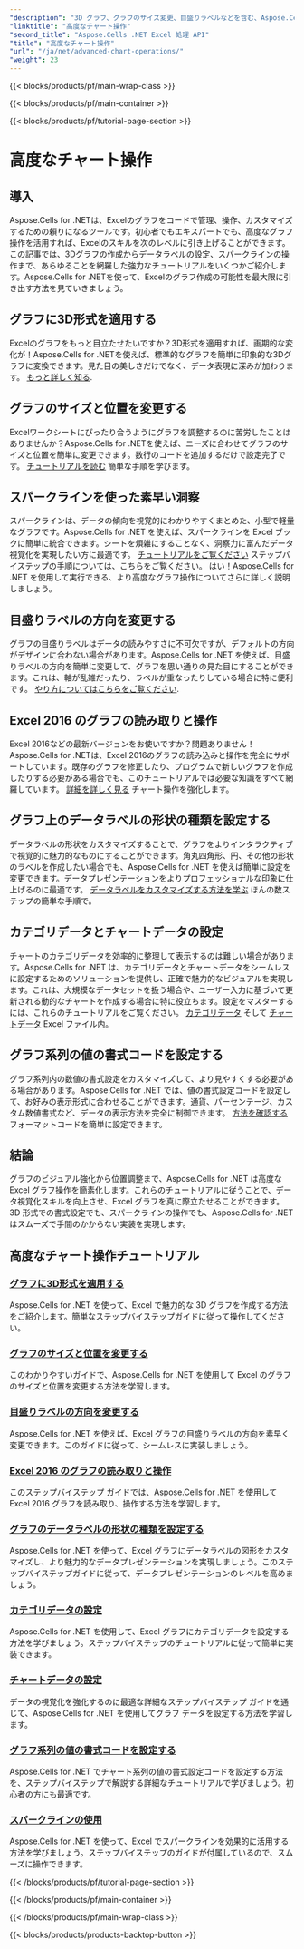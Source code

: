 ```yaml
---
"description": "3D グラフ、グラフのサイズ変更、目盛りラベルなどを含む、Aspose.Cells for .NET の高度なグラフ操作チュートリアルを、わかりやすいガイドとともにご覧ください。"
"linktitle": "高度なチャート操作"
"second_title": "Aspose.Cells .NET Excel 処理 API"
"title": "高度なチャート操作"
"url": "/ja/net/advanced-chart-operations/"
"weight": 23
---
```


{{< blocks/products/pf/main-wrap-class >}}

{{< blocks/products/pf/main-container >}}

{{< blocks/products/pf/tutorial-page-section >}}

# 高度なチャート操作

## 導入

Aspose.Cells for .NETは、Excelのグラフをコードで管理、操作、カスタマイズするための頼りになるツールです。初心者でもエキスパートでも、高度なグラフ操作を活用すれば、Excelのスキルを次のレベルに引き上げることができます。この記事では、3Dグラフの作成からデータラベルの設定、スパークラインの操作まで、あらゆることを網羅した強力なチュートリアルをいくつかご紹介します。Aspose.Cells for .NETを使って、Excelのグラフ作成の可能性を最大限に引き出す方法を見ていきましょう。

## グラフに3D形式を適用する

Excelのグラフをもっと目立たせたいですか？3D形式を適用すれば、画期的な変化が！Aspose.Cells for .NETを使えば、標準的なグラフを簡単に印象的な3Dグラフに変換できます。見た目の美しさだけでなく、データ表現に深みが加わります。 [もっと詳しく知る](./apply-3d-format-to-chart/).

## グラフのサイズと位置を変更する

Excelワークシートにぴったり合うようにグラフを調整するのに苦労したことはありませんか？Aspose.Cells for .NETを使えば、ニーズに合わせてグラフのサイズと位置を簡単に変更できます。数行のコードを追加するだけで設定完了です。 [チュートリアルを読む](./change-chart-size-and-position/) 簡単な手順を学びます。

## スパークラインを使った素早い洞察

スパークラインは、データの傾向を視覚的にわかりやすくまとめた、小型で軽量なグラフです。Aspose.Cells for .NET を使えば、スパークラインを Excel ブックに簡単に統合できます。シートを煩雑にすることなく、洞察力に富んだデータ視覚化を実現したい方に最適です。 [チュートリアルをご覧ください](./using-sparklines/) ステップバイステップの手順については、こちらをご覧ください。
はい！Aspose.Cells for .NET を使用して実行できる、より高度なグラフ操作についてさらに詳しく説明しましょう。

## 目盛りラベルの方向を変更する

グラフの目盛りラベルはデータの読みやすさに不可欠ですが、デフォルトの方向がデザインに合わない場合があります。Aspose.Cells for .NET を使えば、目盛りラベルの方向を簡単に変更して、グラフを思い通りの見た目にすることができます。これは、軸が乱雑だったり、ラベルが重なったりしている場合に特に便利です。 [やり方についてはこちらをご覧ください](./change-tick-label-direction/).

## Excel 2016 のグラフの読み取りと操作

Excel 2016などの最新バージョンをお使いですか？問題ありません！Aspose.Cells for .NETは、Excel 2016のグラフの読み込みと操作を完全にサポートしています。既存のグラフを修正したり、プログラムで新しいグラフを作成したりする必要がある場合でも、このチュートリアルでは必要な知識をすべて網羅しています。 [詳細を詳しく見る](./read-and-manipulate-excel-2016-charts/) チャート操作を強化します。

## グラフ上のデータラベルの形状の種類を設定する

データラベルの形状をカスタマイズすることで、グラフをよりインタラクティブで視覚的に魅力的なものにすることができます。角丸四角形、円、その他の形状のラベルを作成したい場合でも、Aspose.Cells for .NET を使えば簡単に設定を変更できます。データプレゼンテーションをよりプロフェッショナルな印象に仕上げるのに最適です。 [データラベルをカスタマイズする方法を学ぶ](./set-shape-type-of-data-labels-of-chart/) ほんの数ステップの簡単な手順で。

## カテゴリデータとチャートデータの設定

チャートのカテゴリデータを効率的に整理して表示するのは難しい場合があります。Aspose.Cells for .NET は、カテゴリデータとチャートデータをシームレスに設定するためのソリューションを提供し、正確で魅力的なビジュアルを実現します。これは、大規模なデータセットを扱う場合や、ユーザー入力に基づいて更新される動的なチャートを作成する場合に特に役立ちます。設定をマスターするには、これらのチュートリアルをご覧ください。 [カテゴリデータ](./setting-category-data/) そして [チャートデータ](./setting-chart-data/) Excel ファイル内。

## グラフ系列の値の書式コードを設定する

グラフ系列内の数値の書式設定をカスタマイズして、より見やすくする必要がある場合があります。Aspose.Cells for .NET では、値の書式設定コードを設定して、お好みの表示形式に合わせることができます。通貨、パーセンテージ、カスタム数値書式など、データの表示方法を完全に制御できます。 [方法を確認する](./set-values-format-code-of-chart-series/) フォーマットコードを簡単に設定できます。

## 結論

グラフのビジュアル強化から位置調整まで、Aspose.Cells for .NET は高度な Excel グラフ操作を簡素化します。これらのチュートリアルに従うことで、データ視覚化スキルを向上させ、Excel グラフを真に際立たせることができます。3D 形式での書式設定でも、スパークラインの操作でも、Aspose.Cells for .NET はスムーズで手間のかからない実装を実現します。

## 高度なチャート操作チュートリアル
### [グラフに3D形式を適用する](./apply-3d-format-to-chart/)
Aspose.Cells for .NET を使って、Excel で魅力的な 3D グラフを作成する方法をご紹介します。簡単なステップバイステップガイドに従って操作してください。
### [グラフのサイズと位置を変更する](./change-chart-size-and-position/)
このわかりやすいガイドで、Aspose.Cells for .NET を使用して Excel のグラフのサイズと位置を変更する方法を学習します。
### [目盛りラベルの方向を変更する](./change-tick-label-direction/)
Aspose.Cells for .NET を使えば、Excel グラフの目盛りラベルの方向を素早く変更できます。このガイドに従って、シームレスに実装しましょう。
### [Excel 2016 のグラフの読み取りと操作](./read-and-manipulate-excel-2016-charts/)
このステップバイステップ ガイドでは、Aspose.Cells for .NET を使用して Excel 2016 グラフを読み取り、操作する方法を学習します。
### [グラフのデータラベルの形状の種類を設定する](./set-shape-type-of-data-labels-of-chart/)
Aspose.Cells for .NET を使って、Excel グラフにデータラベルの図形をカスタマイズし、より魅力的なデータプレゼンテーションを実現しましょう。このステップバイステップガイドに従って、データプレゼンテーションのレベルを高めましょう。
### [カテゴリデータの設定](./setting-category-data/)
Aspose.Cells for .NET を使用して、Excel グラフにカテゴリデータを設定する方法を学びましょう。ステップバイステップのチュートリアルに従って簡単に実装できます。
### [チャートデータの設定](./setting-chart-data/)
データの視覚化を強化するのに最適な詳細なステップバイステップ ガイドを通じて、Aspose.Cells for .NET を使用してグラフ データを設定する方法を学習します。
### [グラフ系列の値の書式コードを設定する](./set-values-format-code-of-chart-series/)
Aspose.Cells for .NET でチャート系列の値の書式設定コードを設定する方法を、ステップバイステップで解説する詳細なチュートリアルで学びましょう。初心者の方にも最適です。
### [スパークラインの使用](./using-sparklines/)
Aspose.Cells for .NET を使って、Excel でスパークラインを効果的に活用する方法を学びましょう。ステップバイステップのガイドが付属しているので、スムーズに操作できます。

{{< /blocks/products/pf/tutorial-page-section >}}

{{< /blocks/products/pf/main-container >}}

{{< /blocks/products/pf/main-wrap-class >}}

{{< blocks/products/products-backtop-button >}}